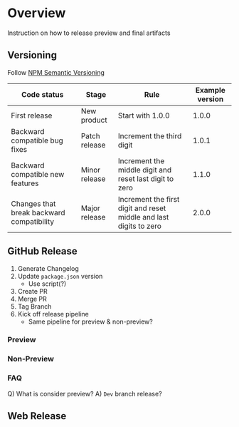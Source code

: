 # Overview

Instruction on how to release preview and final artifacts

## Versioning

Follow [NPM Semantic Versioning](https://docs.npmjs.com/about-semantic-versioning#incrementing-semantic-versions-in-published-packages)

| Code status                               | Stage         | Rule                                                               | Example version |
| ----------------------------------------- | ------------- | ------------------------------------------------------------------ | --------------- |
| First release                             | New product   | Start with 1.0.0                                                   | 1.0.0           |
| Backward compatible bug fixes             | Patch release | Increment the third digit                                          | 1.0.1           |
| Backward compatible new features          | Minor release | Increment the middle digit and reset last digit to zero            | 1.1.0           |
| Changes that break backward compatibility | Major release | Increment the first digit and reset middle and last digits to zero | 2.0.0           |

## GitHub Release

1. Generate Changelog
1. Update `package.json` version
    - Use script(?)
1. Create PR
1. Merge PR
1. Tag Branch
1. Kick off release pipeline
    - Same pipeline for preview & non-preview?

### Preview

### Non-Preview

### FAQ

Q) What is consider preview?
A) `Dev` branch release?

## Web Release
